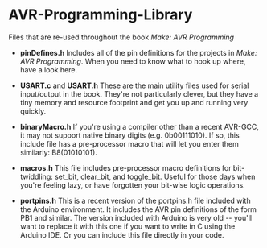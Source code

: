 AVR-Programming-Library
=======================

Files that are re-used throughout the book *Make: AVR Programming*

* **pinDefines.h**
	Includes all of the pin definitions for the projects in *Make: AVR Programming*.  When you
	need to know what to hook up where, have a look here.

* **USART.c** and **USART.h**
	These are the main utility files used for serial input/output in the book.  They're not
	particularly clever, but they have a tiny memory and resource footprint and get you
	up and running very quickly.

* **binaryMacro.h**
	If you're using a compiler other than a recent AVR-GCC, it may not support
	native binary digits (e.g. 0b00111010).  If so, this include file has a pre-processor
	macro that will let you enter them similarly: B8(01010101).  

* **macros.h**
	This file includes pre-processor macro definitions for bit-twiddling: 
	set_bit, clear_bit, and toggle_bit.  Useful for those days when you're feeling
	lazy, or have forgotten your bit-wise logic operations.

* **portpins.h**
	This is a recent version of the portpins.h file included with the Arduino environment.
	It includes the AVR pin definitions of the form PB1 and similar.  The version included
	with Arduino is very old -- you'll want to replace it with this one if you want to write
	in C using the Arduino IDE. Or you can include this file directly in your code.

